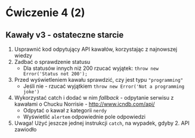 
# Ćwiczenie 4 (2)
## Kawały v3 - ostateczne starcie
1. Usprawnić kod odpytujący API kawałów, korzystając z najnowszej wiedzy
1. Zadbać o sprawdzenie statusu
   - Dla statusów innych niż 200 rzucać wyjątek: `throw new Error('Status not 200');`
1. Przed wyświetleniem kawału sprawdzić, czy jest typu `"programming"`
   - Jeśli nie - rzucać wyjątkiem `throw new Error('Not a programming joke')`
1. Wykorzystać catch i dodać w nim _fallback_ - odpytanie serwisu z kawałami o Chucku Norrisie - http://www.icndb.com/api/
   - Odpytać o kawał z kategorii `nerdy`
   - Wyświetlić `alertem` odpowiednie pole odpowiedzi
1. Uwaga! Użyć jeszcze jednej instrukcji `catch`, na wypadek, gdyby 2. API zawiodło
